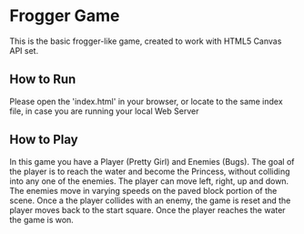 # Frogger Game #

This is the basic frogger-like game, created to work with HTML5 Canvas API set.

## How to Run ##

Please open the 'index.html' in your browser, or locate to the same index file, in case you are running your local Web Server

## How to Play ##

In this game you have a Player (Pretty Girl) and Enemies (Bugs). The goal of the player is to reach the water and become the Princess, without colliding into any one of the enemies. The player can move left, right, up and down. The enemies move in varying speeds on the paved block portion of the scene. Once a the player collides with an enemy, the game is reset and the player moves back to the start square. Once the player reaches the water the game is won.
